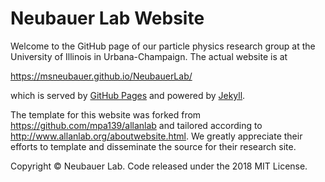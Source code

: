# Neubauer Lab Website

Welcome to the GitHub page of our particle physics research group at the University of Illinois in Urbana-Champaign. The actual website is at

https://msneubauer.github.io/NeubauerLab/

which is served by [GitHub Pages](https://pages.github.com/) and powered by [Jekyll](https://github.com/jekyll).

The template for this website was forked from https://github.com/mpa139/allanlab and tailored according to http://www.allanlab.org/aboutwebsite.html. We greatly appreciate their efforts to template and disseminate the source for their research site.

Copyright &copy; Neubauer Lab. Code released under the 2018 MIT License.
